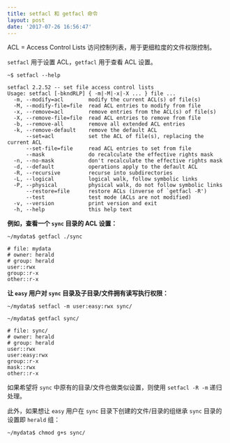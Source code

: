 ```yaml
---
title: setfacl 和 getfacl 命令
layout: post
date: '2017-07-26 16:56:47'
---
```


ACL = Access Control Lists 访问控制列表，用于更细粒度的文件权限控制。

`setfacl` 用于设置 ACL，`getfacl` 用于查看 ACL 设置。

```
~$ setfacl --help

setfacl 2.2.52 -- set file access control lists
Usage: setfacl [-bkndRLP] { -m|-M|-x|-X ... } file ...
  -m, --modify=acl        modify the current ACL(s) of file(s)
  -M, --modify-file=file  read ACL entries to modify from file
  -x, --remove=acl        remove entries from the ACL(s) of file(s)
  -X, --remove-file=file  read ACL entries to remove from file
  -b, --remove-all        remove all extended ACL entries
  -k, --remove-default    remove the default ACL
      --set=acl           set the ACL of file(s), replacing the current ACL
      --set-file=file     read ACL entries to set from file
      --mask              do recalculate the effective rights mask
  -n, --no-mask           don't recalculate the effective rights mask
  -d, --default           operations apply to the default ACL
  -R, --recursive         recurse into subdirectories
  -L, --logical           logical walk, follow symbolic links
  -P, --physical          physical walk, do not follow symbolic links
      --restore=file      restore ACLs (inverse of `getfacl -R')
      --test              test mode (ACLs are not modified)
  -v, --version           print version and exit
  -h, --help              this help text
```

**例如，查看一个 `sync` 目录的 ACL 设置：**

```
~/mydata$ getfacl ./sync

# file: mydata
# owner: herald
# group: herald
user::rwx
group::r-x
other::r-x
```

**让 `easy` 用户对 `sync` 目录及子目录/文件拥有读写执行权限：**

```
~/mydata$ setfacl -m user:easy:rwx sync/

~/mydata$ getfacl sync/

# file: sync/
# owner: herald
# group: herald
user::rwx
user:easy:rwx
group::r-x
mask::rwx
other::r-x
```

如果希望将 `sync` 中原有的目录/文件也做类似设置，则使用 `setfacl -R -m` 递归处理。

此外，如果想让 `easy` 用户在 `sync` 目录下创建的文件/目录的组继承 `sync` 目录的设置即 `herald` 组：

```
~/mydata$ chmod g+s sync/
```
